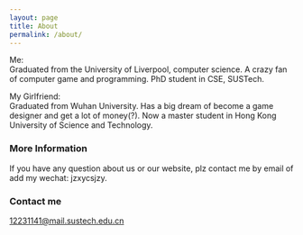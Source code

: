 ```yaml
---
layout: page
title: About
permalink: /about/
---
```


Me:  
  Graduated from the University of Liverpool, computer science. A crazy fan of computer game and programming. PhD student in CSE, SUSTech.

My Girlfriend:  
  Graduated from Wuhan University. Has a big dream of become a game designer and get a lot of money(?). Now a master student in Hong Kong University of Science and Technology.

### More Information

If you have any question about us or our website, plz contact me by email of add my wechat: jzxycsjzy.

### Contact me

[12231141@mail.sustech.edu.cn](mailto:12231141@mail.sustech.edu.cn)
